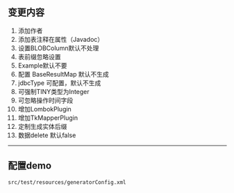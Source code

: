 ## 变更内容



1. 添加作者 
2. 添加表注释在属性（Javadoc）
3. 设置BLOBColumn默认不处理
4. 表前缀忽略设置
5. Example默认不要
6. 配置 BaseResultMap 默认不生成 
7. jdbcType 可配置，默认不生成
8. 可强制TINY类型为Integer
9. 可忽略操作时间字段
10. 增加LombokPlugin
11. 增加TkMapperPlugin
12. 定制生成实体后缀
13. 数据delete 默认false

---

## 配置demo
`src/test/resources/generatorConfig.xml`
